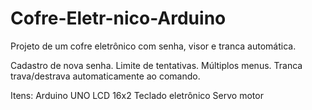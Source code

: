 # Cofre-Eletr-nico-Arduino
Projeto de um cofre eletrônico com senha, visor e tranca automática.

Cadastro de nova senha.
Limite de tentativas.
Múltiplos menus.
Tranca trava/destrava automaticamente ao comando.

Itens:
Arduino UNO
LCD 16x2
Teclado eletrônico
Servo motor
